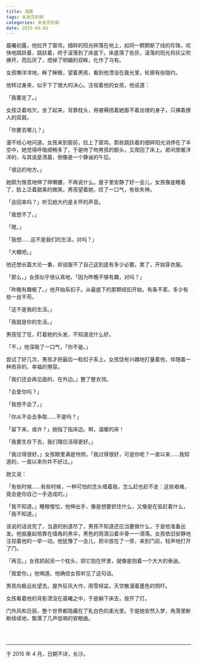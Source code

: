 ```yaml
---
title: 清晨
tags: 未发完的疯
categories: 未发完的疯
date: 2015-04-01
---
```


晨曦初露，他拉开了窗帘。细碎的阳光碎落在地上，如同一颗颗断了线的珍珠，欢快地跳跃着，跳跃着，终于滚落到了床底下。床底落了些灰，滚落的阳光将灰尘吹拂开，而后厌了，熄掉了明媚的双眸，化作了乌有。

女孩懒洋洋地，眯了眯眼，望着男孩，看到他湮没在晨光里，轮廓有些隐约。

他转过身来，似乎下了很大的决心。注视着他的女孩，他说道：

「我要走了。」

女孩泛着哈欠，坐了起来，背靠枕头，用被褥捂着她那不着丝缕的身子，只裸着撩人的双肩。

「你要去哪儿？」

漫不经心地问道，女孩来到窗前，拉上了窗帘。那些跳跃着的细碎阳光消停在了半空中，她觉得呼吸顺畅多了，于是吻了吻男孩的额头，又爬回了床上。房间里暖洋洋的，与其说是清晨，倒像是一个静谧的午后。

「很远的地方。」

她颇为惬意地伸了伸懒腰，不再说什么。屋子里安静了好一会儿，女孩像是睡着了，脸上泛着甜美的微笑。男孩望着她，叹了一口气，有些失神。

「会回来吗？」听见她大约是关怀的声音。

「我想不了。」

「嗯。」

「我想……这不是我们的生活，对吗？」

「大概吧。」

他还想长篇大论一番，却说服不了自己这到底有多少必要。累了，开始穿衣服。

「那么，」女孩似乎很认真地，「因为昨晚不够有趣，对吗？」

「昨晚有趣极了。」他开始系扣子。从最底下的那颗纽扣开始，有条不紊，多少有些一丝不苟。

「这不是我的生活。」

「我就是你的生活。」

男孩怔了怔，盯着她的头发，不知道说什么好。

「不，」他深吸了一口气，「你不是。」

尝试了好几次，男孩才把最后一粒扣子系上。女孩饶有兴趣地打量着他，伴随着一种奇异的、幸福的倦容。

「我们还会再见面的，在外边。」整了整衣领。

「会爱你吗？」

「我想不会了。」

「你从不会去争取……不是吗？」

「留下来，或许？」她指了指床边。啊，温暖的床！

「我要生存下去，我们理应活得更好。」

「我过得很好。」女孩眼里满是怜悯，「我过得很好，可是你呢？一直以来……我知道的，一直以来你并不好过。」

她又说：

「有些时候……有些时候，一种可怕的念头缠着我，怎么赶也赶不走：这些艰难，竟会是你自己一手造成的。」

「我不知道。」睡眼惺忪，他伸出手，像是想要抓住什么，又像是在驱赶着什么，「我不知道。」

该说的话说完了，当道的别道尽了，男孩不知道还应当要做什么，于是他准备出发。他掂量起倚靠在墙角的黑伞，黑色的雨滴沿着伞骨一一滴落。女孩依旧安静地注视着他的一举一动。他犹豫了一会儿，把伞放在了一旁，来到门前，轻声地打开了门。

「再见。」女孩抓起另一个枕头，把它抱在怀里，就像是抱着一个大大的泰迪。

「我爱你。」他喃道。他确信女孩听见了这句话。

男孩向极远处望去。屋外狂风大作，雨雪倾盆，天空散漫着墨色的恫吓。

女孩看着他的背影湮没在晨曦之中，于是躺下床去，按开了灯。

门外风和日丽，整个世界都隐藏在了乳白色的柔光里。于是她安然入梦，角落里断断续续地，飘落了几声低喃的安眠曲。

<br>

<br>

------

于 2015 年 4 月，日期不详，长沙。
